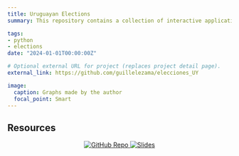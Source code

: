```yaml
---
title: Uruguayan Elections
summary: This repository contains a collection of interactive applications and Jupyter Notebooks designed to explore and analyze Uruguay’s electoral data from 2004 through 2024.  By leveraging Uruguay’s unique voter ID system and precinct-level data, I built interactive apps that let anyone explore how voting preferences have changed (or stayed consistent) from 2004 onward—across different age groups, neighborhoods, and more. This work also led to a collaboration with Semanario Búsqueda, where the tools and data were featured. If you’d like a deeper look at the methodology or results, check out my GitHub repo.

tags:
- python
- elections
date: "2024-01-01T00:00:00Z"

# Optional external URL for project (replaces project detail page).
external_link: https://github.com/guillelezama/elecciones_UY

image: 
  caption: Graphs made by the author
  focal_point: Smart
---
```


## Resources

<p align="center">
  <a href="https://github.com/guillelezama/elecciones_UY" target="_blank">
    <img src="https://img.shields.io/badge/GitHub-Repo-blue?logo=github" alt="GitHub Repo">
  </a>
  <a href="https://your-link-to-slides.com" target="_blank">
    <img src="https://img.shields.io/badge/Slides-Presentation-green?logo=google-slides" alt="Slides">
  </a>
</p>
